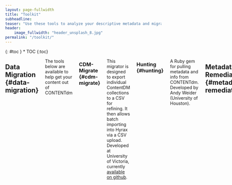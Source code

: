 ```yaml
---
layout: page-fullwidth
title: "Toolkit"
subheadline:
teaser: "Use these tools to analyze your descriptive metadata and migrate your repository content to Hyku"
header:
    image_fullwidth: "header_unsplash_8.jpg"
permalink: "/toolkit/"
---
```

<div class="row">
<div class="medium-4 medium-push-8 columns" markdown="1">
<div class="panel radius" markdown="1">
{: #toc }
*  TOC
{:toc}
</div>
</div>

<div class="medium-8 medium-pull-4 columns" markdown="1">

## Data Migration {#data-migration}
The tools below are available to help get your content out of CONTENTdm 

### CDM-Migrate {#cdm-migrate}
This migrator is designed to export individual ContentDM collections to a CSV for refining. It then allows batch importing into Hyrax via a CSV upload. Developed at University of Victoria, currently <a href="https://github.com/UVicLibrary/cdm_migrator">available on github</a>.

### Hunting {#hunting}
A Ruby gem for pulling metadata and info from CONTENTdm. Developed by Andy Weider (University of Houston). 

## Metadata Remediation {#metadata-remediation}

### OpenRefine {#openrefine}
A powerful open source app that allows users to make sense of messy data. <a href="http://openrefine.org/">http://openrefine.org/</a>.

{% include _improve_content.html %}
</div><!-- /.medium-8.columns -->
</div><!-- /.row -->
